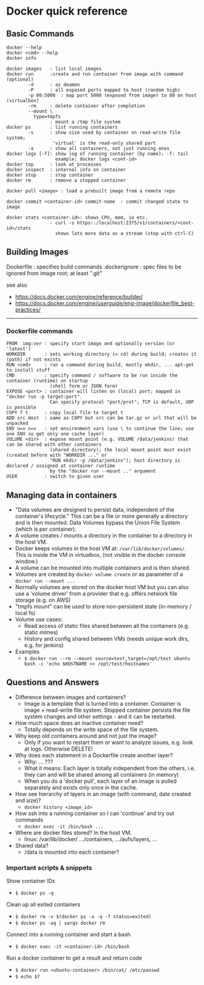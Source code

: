 # Docker quick reference

## Basic Commands

```
docker --help
docker <cmd> --help
docker info

docker images   : list local images
docker run      :create and run container from image with command (optional)
        -d      : as deamon
        -P      : all exposed ports mapped to host (random high)
        -p 80:5000  : map port 5000 (exposed from image) to 80 on host (virtualbox)
        -rm     : delete container after completion
        --mount \
          type=tmpfs 
                : mount a /tmp file system
docker ps       : list running containers
        -s      : show size used by container on read-write file system; 
                 'virtual' is the read-only shared part     
        -a      : show all containers, not just running ones
docker logs [-f]: show log of running container (by name); -f: tail
                  example: docker logs <cont-id> 
docker top      : look at processes
docker inspect  : internal info on container
docker stop     : stop container
docker rm       : remove a stopped container

docker pull <image> : load a prebuilt image from a remote repo 

docker commit <container-id> commit-name  : commit changed state to image

docker stats <container-id>: shows CPU, mem, io etc. 
                - curl -s https::/localhost:2375/v1/containers/<cont-id>/stats
                  shows lots more data as a stream (stop with ctrl-C)
```

## Building Images

Dockerfile		: specifies build commands
.dockerignore : spec files to be ignored from image root; at least ".git"

see also
- https://docs.docker.com/engine/reference/builder/
- https://docs.docker.com/engine/userguide/eng-image/dockerfile_best-practices/ 


-----------------------------------------------------
### Dockerfile commands

```
FROM  img:ver : specify start image and optionally version (or 'latest')
WORKDIR       : sets working directory (= cd) during build; creates it (path) if not exists
RUN <cmd>     : run a command during build, mostly mkdir, ... apt-get to install stuff
CMD           : specify command / software to be run inside the container (runtime) on startup
                (shell form or JSON form)
EXPOSE <port> : container will listen on (local) port; mapped in "docker run -p target:port". 
                Can specify protocol "port/prot"; TCP is default, UDP is possible
COPY f t      : copy local file to target t
ADD src dest  : same as COPY but src can be tar.gz or url that will be unpacked
ENV n=v n=v   : set environment vars (use \ to continue the line; use one ENV so get only one cache layer)
VOLUME <dir>  : expose mount point (e.g. VOLUME /data/jenkins) that can be shared with other containers
                (shared directory); the local mount point must exist (created before with "WORKDIR ..." or
                "RUN mkdir -p /data/jenkins"); host directory is declared / assigned at container runtime
                by the "docker run --mount .." argument
USER          : switch to given user
```



## Managing data in containers

- "Data volumes are designed to persist data, independent of the container's lifecycle."
This can be a file or more generally a directory and is then mounted. Data Volumes bypass the Union File System (which is per container).
- A volume creates / mounts a directory in the container to a directory in the host VM.
- Docker keeps volumes in the host VM at: `/var/lib/docker/volumes/`. This is inside the VM in virtualbox, (not visible in the docker console window.)
- A volume can be mounted into multiple containers and is then shared. 
- Volumes are created by `docker volume create` or as parameter of a `docker run --mount ...`
- Normally volumes are stored on the docker host VM but you can also use a 'volume driver' from a provider that e.g. offers network file storage (e.g. on AWS)
- "tmpfs mount" can be used to store non-persistent state (in-memory / local fs)
- Volume use cases:
  - Read access of static files shared between all the containers (e.g. static mimes)
  - History and config shared between VMs (needs unique work dirs, e.g. for jenkins)
- Examples
  - `$ docker run --rm --mount source=test,target=/opt/test ubuntu bash -c 'echo $HOSTNAME >> /opt/test/hostnames'` 




## Questions and Answers 

- Difference between images and containers?
  - Image is a template that is turned into a container. Container is image + read-write file system. Stopped container persists the file system changes and other settings - and it can be restarted.
- How much space does an inactive container need?
  - Totally depends on the write space of the file system. 
- Why keep old containers around and not just the image?
  - Only if you want to restart them or want to analyze issues, e.g. look at logs. Otherwise DELETE!
- Why does each statement in a Dockerfile create another layer? 
  - Why: ... ???
  - What it means: Each layer is totally independent from the others, i.e. they can and will be shared among all containers (in memory)
  - When you do a 'docker pull', each layer of an image is pulled separately and exists only once in the cache.
- How see hierarchy of layers in an image (with command, date created and size)?
  - `docker history <image_id>`
- How ssh into a running container so I can 'continue' and try out commands 
  - `docker exec -it /bin/bash ...`
- Where are docker files stored? In the host VM. 
  - linux: /var/lib/docker/  .../containers,  .../aufs/layers, ...  
- Shared data?
  - /data is mounted into each container?



### Important scripts & snippets

Show container IDs
- `$ docker ps -q` 

Clean up all exited containers
- `$ docker rm -v $(docker ps -a -q -f status=exited)`
- `$ docker ps -aq | xargs docker rm`

Connect into a running container and start a bash
- `$ docker exec -it <container-id> /bin/bash`

Run a docker container to get a result and return code
- `$ docker run <ubuntu-container> /bin/cat/ /etc/passwd `
- `$ echo $? `
